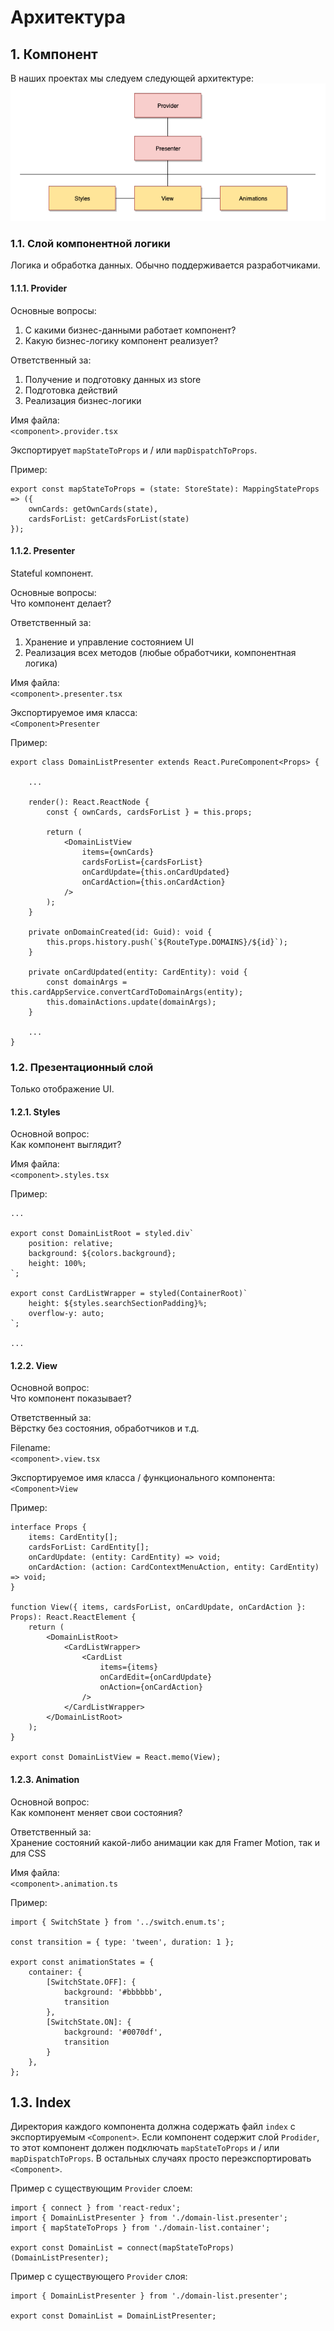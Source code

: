 # Архитектура

## 1. Компонент

В наших проектах мы следуем следующей архитектуре:
![Architecture](../assets/architecture-frontend/architecture.png)

### 1.1. Слой компонентной логики

Логика и обработка данных. Обычно поддерживается разработчиками.

#### 1.1.1. Provider

Основные вопросы:
1. С какими бизнес-данными работает компонент?
2. Какую бизнес-логику компонент реализует?

Ответственный за:
1. Получение и подготовку данных из store
2. Подготовка действий
3. Реализация бизнес-логики

Имя файла:\
`<component>.provider.tsx`

Экспортирует `mapStateToProps` и / или `mapDispatchToProps`.

Пример:
```
export const mapStateToProps = (state: StoreState): MappingStateProps => ({
    ownCards: getOwnCards(state),
    cardsForList: getCardsForList(state)
});
```

#### 1.1.2. Presenter

Stateful компонент.

Основные вопросы:\
Что компонент делает?

Ответственный за:
1. Хранение и управление состоянием UI
2. Реализация всех методов (любые обработчики, компонентная логика)

Имя файла:\
`<component>.presenter.tsx`

Экспортируемое имя класса:\
`<Component>Presenter`

Пример:
```
export class DomainListPresenter extends React.PureComponent<Props> {
    
    ...

    render(): React.ReactNode {
        const { ownCards, cardsForList } = this.props;
    
        return (
            <DomainListView
                items={ownCards}
                cardsForList={cardsForList}
                onCardUpdate={this.onCardUpdated}
                onCardAction={this.onCardAction}
            />
        );
    }

    private onDomainCreated(id: Guid): void {
        this.props.history.push(`${RouteType.DOMAINS}/${id}`);
    }

    private onCardUpdated(entity: CardEntity): void {
        const domainArgs = this.cardAppService.convertCardToDomainArgs(entity);
        this.domainActions.update(domainArgs);
    }

    ...
}
```

### 1.2. Презентационный слой

Только отображение UI.

#### 1.2.1. Styles

Основной вопрос:\
Как компонент выглядит?

Имя файла:\
`<component>.styles.tsx`

Пример:
```
...

export const DomainListRoot = styled.div`
    position: relative;
    background: ${colors.background};
    height: 100%;
`;

export const CardListWrapper = styled(ContainerRoot)`
    height: ${styles.searchSectionPadding}%;
    overflow-y: auto;
`;

...
```

#### 1.2.2. View 

Основной вопрос:\
Что компонент показывает?

Ответственный за:\
Вёрстку без состояния, обработчиков и т.д.
 
Filename:\
`<component>.view.tsx`

Экспортируемое имя класса / функционального компонента:\
`<Component>View`

Пример:
```
interface Props {
    items: CardEntity[];
    cardsForList: CardEntity[];
    onCardUpdate: (entity: CardEntity) => void;
    onCardAction: (action: CardContextMenuAction, entity: CardEntity) => void;
}

function View({ items, cardsForList, onCardUpdate, onCardAction }: Props): React.ReactElement {
    return (
        <DomainListRoot>
            <CardListWrapper>
                <CardList
                    items={items}
                    onCardEdit={onCardUpdate}
                    onAction={onCardAction}
                />
            </CardListWrapper>
        </DomainListRoot>
    );
}

export const DomainListView = React.memo(View);
```

#### 1.2.3. Animation

Основной вопрос:\
Как компонент меняет свои состояния?

Ответственный за:\
Хранение состояний какой-либо анимации как для Framer Motion, так и для CSS

Имя файла:\
`<component>.animation.ts`

Пример:
```
import { SwitchState } from '../switch.enum.ts';

const transition = { type: 'tween', duration: 1 };

export const animationStates = {
    container: {
        [SwitchState.OFF]: {
            background: '#bbbbbb',
            transition
        },
        [SwitchState.ON]: {
            background: '#0070df',
            transition
        }
    },
};
```

## 1.3. Index
 
Директория каждого компонента должна содержать файл `index` с экспортируемым 
`<Component>`. Если компонент содержит слой `Prodider`, то этот компонент
должен подключать `mapStateToProps` и / или `mapDispatchToProps`. В остальных 
случаях просто переэкспортировать `<Component>`.

Пример с существующим `Provider` слоем:
```
import { connect } from 'react-redux';
import { DomainListPresenter } from './domain-list.presenter';
import { mapStateToProps } from './domain-list.container';

export const DomainList = connect(mapStateToProps)(DomainListPresenter);
```

Пример с существующего `Provider` слоя:
```
import { DomainListPresenter } from './domain-list.presenter';

export const DomainList = DomainListPresenter;
```
